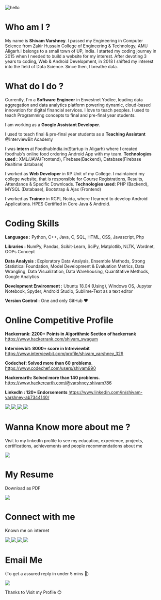 
![hello](https://user-images.githubusercontent.com/22894197/59979869-2faa3000-960b-11e9-8c53-c40bb6d65790.gif)

# Who am I ?

My name is **Shivam Varshney**. I passed my Engineering in Computer Science from Zakir Hussain College of Engineering & Technology, AMU Aligarh.I belongs to a small town of UP, India. I started my coding journey in 2015 when I needed to build a website for my interest. After devoting 3 years to coding, Web & Android Development, in 2018 I shifted my interest into the field of Data Science. Since then, I breathe data.

# What do I do ?

Currently, I'm a **Software Engineer** in Envestnet Yodlee, leading data aggregation and data analytics platform powering dynamic, cloud-based innovation for digital financial services. I love to teach peoples. I used to teach Programming concepts to final and pre-final year students.

I am working as a **Google Assistant Developer**.

I used to teach final & pre-final year students as a **Teaching Assistant** @InterviewBit Academy

I was **intern** at FoodhubIndia.in(Startup in Aligarh) where I created foodhub's online food ordering Android App with my team. **Technologies used :** XML/JAVA(Frontend), Firebase(Backend), Database(Firebase Realtime database)

I worked as **Web Developer** in RP Unit of my College. I maintained my college website, that is responsible for Course Registrations, Results, Attendance & Specific Downloads. **Technologies used:** PHP (Backend), MYSQL (Database), Bootstrap & Ajax (Frontend)

I worked as **Trainee** in RCPL Noida, where I learned to develop Android Applications. HPES Certified in Core Java & Android.

# Coding Skills

**Languages :** Python, C++, Java, C, SQL, HTML, CSS, Javascript, Php

**Libraries :** NumPy, Pandas, Scikit-Learn, SciPy, Matplotlib, NLTK, Wordnet, OOPs Concept

**Data Analysis :** Exploratory Data Analysis, Ensemble Methods, Strong Statistical Foundation, Model Development & Evaluation Metrics, Data Wrangling, Data Visualization, Data Warehousing, Quantitative Methods, Google Analytics

**Development Environment :** Ubuntu 18.04 (Using), Windows OS, Jupyter Notebook, Spyder, Android Studio, Sublime-Text as a text editor

**Version Control :** One and only GitHub ❤️

# Online Competitive Profile

**Hackerrank: 2200+ Points in Algorithmic Section of hackerrank** https://www.hackerrank.com/shivam_swagum

**Interviewbit: 8000+ score in Intreviewbit** https://www.interviewbit.com/profile/shivam_varshney_329

**Codechef: Solved more than 60 problems.** https://www.codechef.com/users/shivam990

**Hackerearth: Solved more than 140 problems.** https://www.hackerearth.com/@varshney.shivam786

**LinkedIn : 120+ Endorsements** https://www.linkedin.com/in/shivam-varshney-ab7344140/

<html>
<body>

<a href="https://www.linkedin.com/in/shivam-varshney-ab7344140/">
  <img src="https://img.icons8.com/clouds/100/000000/linkedin.png" >
</a>

<a href="https://github.com/shivam990">
  <img src="https://img.icons8.com/bubbles/100/000000/github.png" >
</a>

<a href="https://www.instagram.com/shivam_swagum/">
  <img src="https://img.icons8.com/bubbles/100/000000/instagram-new.png" >
</a>

<a href="https://www.facebook.com/shivam.varshney.5011516">
  <img src="https://img.icons8.com/bubbles/100/000000/facebook-new.png" >
</a>

</body>
</html>

# Wanna Know more about me ?

Visit to my linkedIn profile to see my education, experience, projects, certifications, achievements and people recommendations about me

<html>
<body>

<a href="https://www.linkedin.com/in/shivam-varshney-ab7344140/">
  <img src="https://img.icons8.com/bubbles/100/000000/about-me-male.png" >
</a>

</body>
</html>

# My Resume

Download as PDF

<html>
<body>

<a href="https://drive.google.com/open?id=1EV1gFUBoMkvyMY3wcFzvnqgF_hnKoTnr">
  <img src="https://img.icons8.com/clouds/100/000000/resume.png" >
</a>

</body>
</html>

# Connect with me

Known me on internet 

<html>
<body>

<a href="https://www.linkedin.com/in/shivam-varshney-ab7344140/">
  <img src="https://img.icons8.com/clouds/100/000000/linkedin.png" >
</a>

<a href="https://github.com/shivam990">
  <img src="https://img.icons8.com/bubbles/100/000000/github.png" >
</a>

<a href="https://www.instagram.com/shivam_swagum/">
  <img src="https://img.icons8.com/bubbles/100/000000/instagram-new.png" >
</a>

<a href="https://www.facebook.com/shivam.varshney.5011516">
  <img src="https://img.icons8.com/bubbles/100/000000/facebook-new.png" >
</a>

</body>
</html>

# Email Me

(To get a assured reply in under 5 mins 🙂)

<html>
<body>

<a href="mailto:varshney.shivam786@gmail.com">
  <img src="https://img.icons8.com/bubbles/100/000000/email.png" >
</a>

</body>
</html>

Thanks to Visit my Profile 😊
